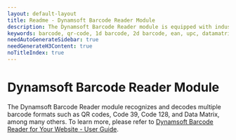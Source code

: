 ```yaml
---
layout: default-layout
title: Readme - Dynamsoft Barcode Reader Module
description: The Dynamsoft Barcode Reader module is equipped with industry-leading algorithms for exceptional speed, accuracy and read rates in barcode reading. 
keywords: barcode, qr-code, 1d barcode, 2d barcode, ean, upc, datamatrix, pdf-417, webassembly, sdk, camera, filter, recognition, dynamsoft, dynamsoft-barcode-reader, sdk, javascript, typescript
needAutoGenerateSidebar: true
needGenerateH3Content: true
noTitleIndex: true
---
```


# Dynamsoft Barcode Reader Module

The Dynamsoft Barcode Reader module recognizes and decodes multiple barcode formats such as QR codes, Code 39, Code 128, and Data Matrix, among many others. To learn more, please refer to [Dynamsoft Barcode Reader for Your Website - User Guide](https://www.dynamsoft.com/barcode-reader/docs/web/programming/javascript/user-guide/index.html).